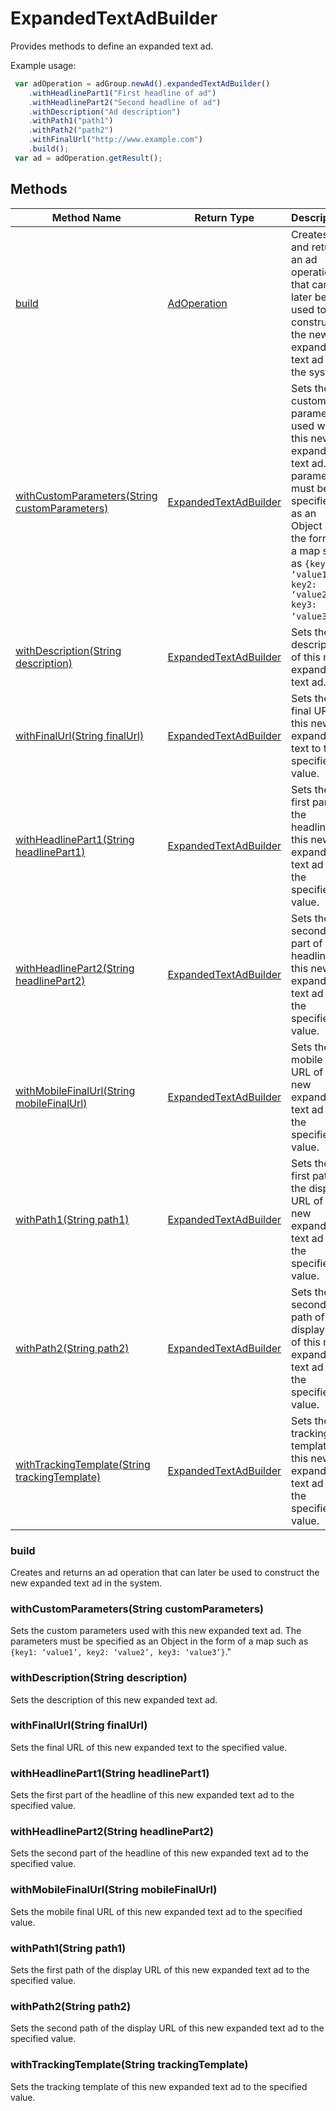 # ExpandedTextAdBuilder
Provides methods to define an expanded text ad.

Example usage:
```javascript
 var adOperation = adGroup.newAd().expandedTextAdBuilder()
    .withHeadlinePart1("First headline of ad")
    .withHeadlinePart2("Second headline of ad")
    .withDescription("Ad description")
    .withPath1("path1")
    .withPath2("path2")
    .withFinalUrl("http://www.example.com")
    .build();
 var ad = adOperation.getResult();
```

## Methods
|Method Name|Return Type|Description|
|-|-|-
[build](#build)|[AdOperation](./AdOperation)|Creates and returns an ad operation that can later be used to construct the new expanded text ad in the system.<br />
[withCustomParameters(String customParameters)](#withcustomparameters~string-customparameters~)|[ExpandedTextAdBuilder](./ExpandedTextAdBuilder)|Sets the custom parameters used with this new expanded text ad. The parameters must be specified as an Object in the form of a map such as <code>{key1: ‘value1’, key2: ‘value2’, key3: ‘value3’}</code>."<br />
[withDescription(String description)](#withdescription~string-description~)|[ExpandedTextAdBuilder](./ExpandedTextAdBuilder)|Sets the description of this new expanded text ad. <br />
[withFinalUrl(String finalUrl)](#withfinalurl~string-finalurl~)|[ExpandedTextAdBuilder](./ExpandedTextAdBuilder)|Sets the final URL of this new expanded text to the specified value.<br />
[withHeadlinePart1(String headlinePart1)](#withheadlinepart1~string-headlinepart1~)|[ExpandedTextAdBuilder](./ExpandedTextAdBuilder)|Sets the first part of the headline of this new expanded text ad to the specified value.<br />
[withHeadlinePart2(String headlinePart2)](#withheadlinepart2~string-headlinepart2~)|[ExpandedTextAdBuilder](./ExpandedTextAdBuilder)|Sets the second part of the headline of this new expanded text ad to the specified value.<br />
[withMobileFinalUrl(String mobileFinalUrl)](#withmobilefinalurl~string-mobilefinalurl~)|[ExpandedTextAdBuilder](./ExpandedTextAdBuilder)|Sets the mobile final URL of this new expanded text ad to the specified value.<br />
[withPath1(String path1)](#withpath1~string-path1~)|[ExpandedTextAdBuilder](ExpandedTextAdBuilder)|Sets the first path of the display URL of this new expanded text ad to the specified value.<br />
[withPath2(String path2)](#withpath2~string-path2~)|[ExpandedTextAdBuilder](./ExpandedTextAdBuilder)|Sets the second path of the display URL of this new expanded text ad to the specified value.<br />
[withTrackingTemplate(String trackingTemplate)](#withtrackingtemplate~string-trackingtemplate~)|[ExpandedTextAdBuilder](./ExpandedTextAdBuilder)|Sets the tracking template of this new expanded text ad to the specified value.<br />

### <a name="build"></a>build
Creates and returns an ad operation that can later be used to construct the new expanded text ad in the system.


### <a name="withcustomparameters~string-customparameters~"></a>withCustomParameters(String customParameters)
Sets the custom parameters used with this new expanded text ad. The parameters must be specified as an Object in the form of a map such as <code>{key1: ‘value1’, key2: ‘value2’, key3: ‘value3’}</code>."


### <a name="withdescription~string-description~"></a>withDescription(String description)
Sets the description of this new expanded text ad. 


### <a name="withfinalurl~string-finalurl~"></a>withFinalUrl(String finalUrl)
Sets the final URL of this new expanded text to the specified value.


### <a name="withheadlinepart1~string-headlinepart1~"></a>withHeadlinePart1(String headlinePart1)
Sets the first part of the headline of this new expanded text ad to the specified value.


### <a name="withheadlinepart2~string-headlinepart2~"></a>withHeadlinePart2(String headlinePart2)
Sets the second part of the headline of this new expanded text ad to the specified value.


### <a name="withmobilefinalurl~string-mobilefinalurl~"></a>withMobileFinalUrl(String mobileFinalUrl)
Sets the mobile final URL of this new expanded text ad to the specified value.


### <a name="withpath1~string-path1~"></a>withPath1(String path1)
Sets the first path of the display URL of this new expanded text ad to the specified value.


### <a name="withpath2~string-path2~"></a>withPath2(String path2)
Sets the second path of the display URL of this new expanded text ad to the specified value.


### <a name="withtrackingtemplate~string-trackingtemplate~"></a>withTrackingTemplate(String trackingTemplate)
Sets the tracking template of this new expanded text ad to the specified value.


